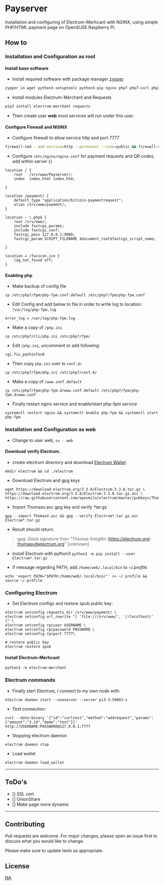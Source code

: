 # Payserver

Installation and configuring of Electrum-Merhcant with NGINX, using simple PHP/HTML payment page on OpenSUSE Raspberry Pi.


## How to

### Installation and Configuration as root

#### Install base software

- Install required software with package manager [zypper](https://en.opensuse.org/Portal:Zypper)

```bash
zypper in wget python3-setuptools python3-pip nginx php7 php7-curl php7-fpm
```

- Install modules Electrum-Merchant and Requests

```bash
pip3 install electrum-merchant requests
```

- Then create user **web** most services will run under this user.


#### Configure Firewall and NGINX

- Configure firewall to allow service http and port 7777
```bash
firewall-cmd --add-service=http --permanent --zone=public && firewall-cmd --add-port=7777/tcp --permanent --zone=public && firewall-cmd --reload
```

- Configure `/etc/nginx/nginx.conf` for payment requests and QR codes, add within server {}

```
location / {
	root   /srv/www/Payserver/;
	index  index.html index.htm;
						        
}

location /payment/ {
	default_type "application/bitcoin-paymentrequest";
	alias /srv/www/payment/;
}

location ~ \.php$ {
	root /srv/www/;
	include fastcgi_params;
	include fastcgi.conf;
	fastcgi_pass 127.0.0.1:9000;
	fastcgi_param SCRIPT_FILENAME $document_root$fastcgi_script_name;
																				        
}

location = /favicon.ico {
	log_not_found off;
}
```


#### Enabling php
- Make backup of config file
```
cp /etc/php7/fpm/php-fpm.conf.default /etc/php7/fpm/php-fpm.conf
```

- Edit Config and add below to file in order to write log to location: `/var/log/php-fpm.log` 
```
error_log = /var/log/php-fpm.log
```

- Make a copy of `/php.ini`
```
cp /etc/php7/cli/php.ini /etc/php7/fpm/
```

- Edit `/php.ini`, uncomment or add following:
```
cgi.fix_pathinfo=0
```

- Then copy `php.ini` over to `conf.d/`
```
cp /etc/php7/fpm/php.ini /etc/php7/conf.d/
```

- Make a copy of `/www.conf.default`
```
cp /etc/php7/fpm/php-fpm.d/www.conf.default /etc/php7/fpm/php-fpm.d/www.conf
```

- Finally restart nginx service and enable/start php-fpm service
```
systemctl restart nginx && systemctl enable php-fpm && systemctl start php-fpm  
```


### Installation and Configuration as web

- Change to user web, `su - web`

#### Download verify Electrum.

- create electrum directory and download [Electrum Wallet](https://electrum.org/#download).

```
mkdir electrum && cd ./electrum
```
- Download Electrum and gpg keys
```
wget https://download.electrum.org/3.3.8/Electrum-3.3.8.tar.gz \
https://download.electrum.org/3.3.8/Electrum-3.3.8.tar.gz.asc \
https://raw.githubusercontent.com/spesmilo/electrum/master/pubkeys/ThomasV.asc
```
- Import Thomasv.asc gpg key and verify \*tar.gz 
```
gpg --import ThomasV.asc && gpg --verify Electrum*.tar.gz.asc Electrum*.tar.gz
```
- Result should return: 
> gpg: Good signature from "Thomas Voegtlin (https://electrum.org) <thomasv@electrum.org>" [unknown]

- Install Electrum with python3
`python3 -m pip install --user Electrum*.tar.gz`

- If message regarding PATH, add `/home/web/.local/bin` to *~/.profile*. 
```
echo 'export PATH="$PATH:/home/web/.local/bin/"' >> ~/.profile && source ~/.profile
```

### Configuring Electrum

- Set Electrum configs and restore zpub public key:
```
electrum setconfig requests_dir /srv/www/payment/ \
electrum setconfig url_rewrite "[ 'file:///srv/www/', '//localhost/' ]" \
electrum setconfig rpcuser USERNAME \
electrum setconfig rpcpassword PASSWORD \
electrum setconfig rpcport 7777\

# restore public key
electrum restore zpub
```

#### Install Electrum-Merhcant
```
python3 -m electrum-merchant
```

### Electrum commands
- Finally start Electrum, I connect to my own node with:
```
electrum daemon start --oneserver --server pi3-3:50002:s
```

- Test connection:
```
curl --data-binary '{"id":"curltext","method":"addrequest","params":{"amount":"3.14","memo":"test"}}' http://USERNAME:PASSWORD@127.0.0.1:7777

```

- Stopping electrum daemon
```
electrum daemon stop
```

- Load wallet
```
electrum daemon load_wallet
```
---

## ToDo's
- [] SSL cert
- [] OnionShare
- [] Make page more dynamic

---

## Contributing
Pull requests are welcome. For major changes, please open an issue first to discuss what you would like to change.

Please make sure to update tests as appropriate.

## License
[NA]()
